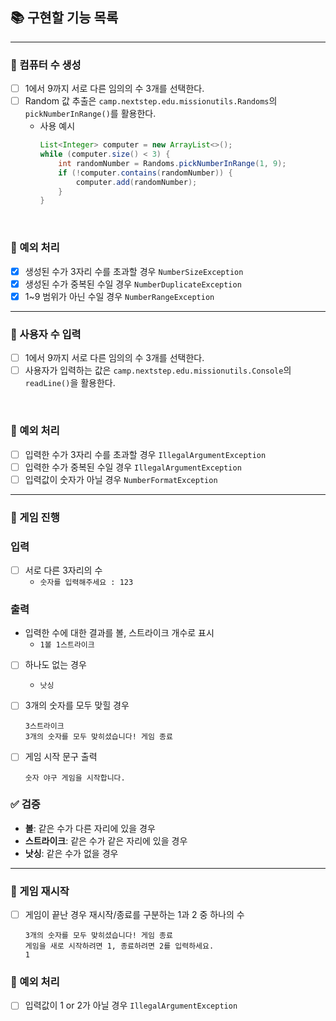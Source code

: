 ## 📚 구현할 기능 목록

---

### 📌 컴퓨터 수 생성
- [ ] 1에서 9까지 서로 다른 임의의 수 3개를 선택한다.
- [ ] Random 값 추출은 `camp.nextstep.edu.missionutils.Randoms`의 `pickNumberInRange()`를 활용한다.
    - 사용 예시
      ```java
      List<Integer> computer = new ArrayList<>();
      while (computer.size() < 3) {
          int randomNumber = Randoms.pickNumberInRange(1, 9);
          if (!computer.contains(randomNumber)) {
              computer.add(randomNumber);
          }
      }
      ```

<br>

### 🚫 예외 처리
- [x] 생성된 수가 3자리 수를 초과할 경우 ```NumberSizeException```
- [x] 생성된 수가 중복된 수일 경우 ```NumberDuplicateException```
- [x] 1~9 범위가 아닌 수일 경우 ```NumberRangeException```

---

### 📌 사용자 수 입력
- [ ] 1에서 9까지 서로 다른 임의의 수 3개를 선택한다.
- [ ] 사용자가 입력하는 값은 `camp.nextstep.edu.missionutils.Console`의 `readLine()`을 활용한다.

<br>

### 🚫 예외 처리
- [ ] 입력한 수가 3자리 수를 초과할 경우 ```IllegalArgumentException```
- [ ] 입력한 수가 중복된 수일 경우 ```IllegalArgumentException```
- [ ] 입력값이 숫자가 아닐 경우 ```NumberFormatException```

---

### 📌 게임 진행
### 입력
- [ ] 서로 다른 3자리의 수
    - ```숫자를 입력해주세요 : 123```

### 출력
- 입력한 수에 대한 결과를 볼, 스트라이크 개수로 표시
    - ```1볼 1스트라이크```

- [ ] 하나도 없는 경우
    - ```낫싱```

- [ ] 3개의 숫자를 모두 맞힐 경우
    ```
    3스트라이크
    3개의 숫자를 모두 맞히셨습니다! 게임 종료
    ```

- [ ] 게임 시작 문구 출력
  ```
  숫자 야구 게임을 시작합니다.
  ``` 

### ✅ 검증
- **볼**: 같은 수가 다른 자리에 있을 경우
- **스트라이크**: 같은 수가 같은 자리에 있을 경우
- **낫싱**: 같은 수가 없을 경우

---

### 📌 게임 재시작
- [ ] 게임이 끝난 경우 재시작/종료를 구분하는 1과 2 중 하나의 수
    ```
    3개의 숫자를 모두 맞히셨습니다! 게임 종료
    게임을 새로 시작하려면 1, 종료하려면 2를 입력하세요.
    1
    ```

### 🚫 예외 처리
- [ ] 입력값이 1 or 2가 아닐 경우 ```IllegalArgumentException```